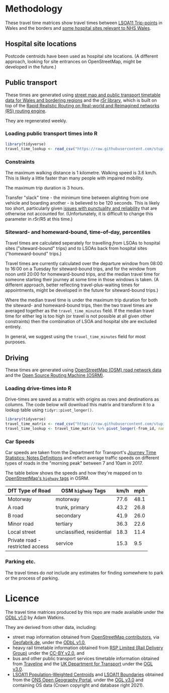 
# Methodology
These travel time matrices show travel times between [LSOA11 Trip-points](https://github.com/stupidpupil/wales_lsoa_trip_points) in Wales and the borders and [some hospital sites relevant to NHS Wales](https://github.com/stupidpupil/r_nhs_wales_orgs_and_sites/blob/main/data-raw/nhs_wales_sites.csv).

## Hospital site locations

Postcode centroids have been used as hospital site locations. (A different approach, looking for site entrances on OpenStreetMap, might be developed in the future.)

## Public transport

These times are generated using [street map and public transport timetable data for Wales and bordering regions](https://stupidpupil.github.io/wales_ish_otp_graph/)
and the [*r5r* library](https://ipeagit.github.io/r5r/), which is built on top of the 
[Rapid Realistic Routing on Real-world and Reimagined networks (R5) routing engine](https://github.com/conveyal/r5).

They are regenerated weekly.

### Loading public transport times into R

```R
library(tidyverse)
travel_time_lookup <- read_csv("https://raw.githubusercontent.com/stupidpupil/nhs_wales_travel_time_matrices/matrix-releases/Tue0800_Tue1200_public_p50.csv", comment="#")
```

### Constraints

The maximum walking distance is 1 kilometre. Walking speed is 3.6 km/h. This is likely a little faster than many people with impaired mobility.

The maximum trip duration is 3 hours. 

Transfer "slack" time - the minimum time between alighting from one vehicle and boarding another - is believed to be 120 seconds. This is likely too short, particularly given [issues with punctuality and reliability](https://gov.wales/sites/default/files/consultations/2020-11/supporting-information-transport-data-and-trends.pdf#page=23) that are otherwise not accounted for. (Unfortunately, it is difficult to change this parameter in *r5r*/R5 at this time.)

### Siteward- and homeward-bound, time-of-day, percentiles
Travel times are calculated seperately for travelling _from_ LSOAs to hospital sites ("siteward-bound" trips) and _to_ LSOAs back from hospital sites ("homeward-bound" trips.)

Travel times are currently calculated over the departure window from 08:00 to 16:00 on a Tuesday for siteward-bound trips, and for the window from noon until 20:00 for homeward-bound trips, and the median travel time for someone starting their journey at some time in those windows is taken. (A different approach, better reflecting travel-plus-waiting times for appointments, might be developed in the future for siteward-bound trips.)

Where the median travel time is under the maximum trip duration for both the siteward- and homeward-bound trips, then the two travel times are averaged together as the `travel_time_minutes` field. If the median travel time for either leg is too high (or travel is not possible at all given other constraints) then the combination of LSOA and hospital site are excluded entirely.

In general, we suggest using the `travel_time_minutes` field for most purposes.

## Driving

These times are generated using [OpenStreetMap (OSM) road network data](https://www.openstreetmap.org/) and the [Open Source Routing Machine (OSRM)](https://github.com/Project-OSRM/osrm-backend).

### Loading drive-times into R

Drive-times are saved as a matrix with origins as rows and destinations as columns. The code below will download this matrix and transform it to a lookup table using `tidyr::pivot_longer()`.

```R
library(tidyverse)
travel_time_matrix <- read_csv("https://raw.githubusercontent.com/stupidpupil/nhs_wales_travel_time_matrices/matrix-releases/arrive_by_0900_driving.csv", comment="#")
travel_time_lookup <- travel_time_matrix %>% pivot_longer(-from_id, names_to='to_id', values_to='travel_time_minutes')
```

### Car Speeds
Car speeds are taken from the Department for Transport's 
[Journey Time Statistics: Notes Definitions](https://assets.publishing.service.gov.uk/government/uploads/system/uploads/attachment_data/file/853603/notes-and-definitions.pdf#page=6)
and reflect average traffic speeds on different types of roads in the "morning peak" between 7 and 10am in 2017.

The table below shows the speeds and how they're mapped on to [OpenStreetMap's `highway` tags](https://wiki.openstreetmap.org/wiki/Roads_in_the_United_Kingdom) in OSRM.

| DfT Type of Road                    | OSM `highway` Tags        | km/h | mph  |
|-------------------------------------|---------------------------|------|------|
| Motorway                            | motorway                  | 77.6 | 48.1 |
| A road                              | trunk, primary            | 43.2 | 26.8 |
| B road                              | secondary                 | 41.9 | 26.0 |
| Minor road                          | tertiary                  | 36.3 | 22.6 |
| Local street                        | unclassified, residential | 18.3 | 11.4 |
| Private road -<br>restricted access | service                   | 15.3 | 9.5  |

### Parking etc.
The travel times do _not_ include any estimates for finding somewhere to park or the process of parking.

# Licence

The travel time matrices produced by this repo are made available under the [ODbL v1.0](https://opendatacommons.org/licenses/odbl/1-0/) by Adam Watkins.

They are derived from other data, including:
- street map information obtained from [OpenStreetMap contributors](https://www.openstreetmap.org/copyright), via [Geofabrik.de](https://download.geofabrik.de/europe/great-britain.html), under the [ODbL v1.0](https://opendatacommons.org/licenses/odbl/1-0/),
- heavy rail timetable information obtained from [RSP Limited (Rail Delivery Group)](http://data.atoc.org/) under the [CC-BY v2.0](https://creativecommons.org/licenses/by/2.0/uk/legalcode), and
- bus and other public transport services timetable information obtained from [Traveline](https://www.travelinedata.org.uk/traveline-open-data/traveline-national-dataset/) and the [UK Department for Transport](https://data.bus-data.dft.gov.uk/) under the [OGL v3.0](https://www.nationalarchives.gov.uk/doc/open-government-licence/version/3/).
- [LSOA11 Population-Weighted Centroids](https://geoportal.statistics.gov.uk/datasets/ons::lower-layer-super-output-areas-december-2011-population-weighted-centroids/about) and [LSOA11 Boundaries](https://geoportal.statistics.gov.uk/datasets/ons::lower-layer-super-output-areas-december-2011-boundaries-super-generalised-clipped-bsc-ew-v3/about) obtained from the [ONS Open Geography Portal](https://geoportal.statistics.gov.uk/), under the [OGL v3.0](https://www.ons.gov.uk/methodology/geography/licences) and containing OS data (Crown copyright and database right 2021).
